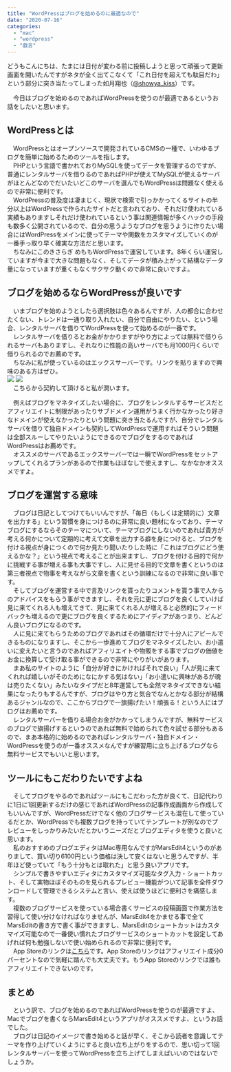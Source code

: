 ```yaml
---
title: "WordPressはブログを始めるのに最適なので"
date: "2020-07-16"
categories: 
  - "mac"
  - "wordpress"
  - "戯言"
---
```


どうもこんにちは、たまには日付が変わる前に投稿しようと思って頑張って更新画面を開いたんですがネタが全く出てこなくて「これ日付を超えても駄目だわ」という部分に突き当たってしまった如月翔也（[@showya\_kiss](http://twitter.com/showya_kiss)）です。  
  
　今日はブログを始めるのであればWordPressを使うのが最適であるというお話をしたいと思います。  

## WordPressとは

　WordPressとはオープンソースで開発されているCMSの一種で、いわゆるブログを簡単に始めるためのツールを指します。  
　PHPという言語で書かれておりMySQLを使ってデータを管理するのですが、普通にレンタルサーバを借りるのであればPHPが使えてMySQLが使えるサーバがほとんどなのでだいたいどこのサーバを選んでもWordPressは問題なく使えるので非常に便利です。  
　WordPressの普及度は凄まじく、現状で検索で引っかかってくるサイトの半分以上はWordPressで作られたサイトだと言われており、それだけ使われている実績もありますしそれだけ使われているという事は関連情報が多くハックの手段も数多く公開されているので、自分の思うようなブログを思うように作りたい場合にはWordPressをメインに使ってテーマや関数をカスタマイズしていくのが一番手っ取り早く確実な方法だと思います。  
　ちなみにこのきさらぎ めももWordPressで運営しています。8年くらい運営していますが今まで大きな問題もなく、そしてデータが積み上がって結構なデータ量になっていますが重くもなくサクサク動くので非常に良いですよ。  

## ブログを始めるならWordPressが良いです

　いまブログを始めようとしたら選択肢は色々あるんですが、人の都合に合わせたくない、トレンドは一通り取り入れたい、自分で自由にやりたい、という場合、レンタルサーバを借りてWordPressを使って始めるのが一番です。  
　レンタルサーバを借りるとお金がかかりますがやり方によっては無料で借りられるサーバもありますし、それなりに性能の高いサーバでも月1000円くらいで借りられるのでお薦めです。  
　ちなみに私が使っているのはエックスサーバーです。リンクを貼りますので興味のある方はぜひ。  
[![](https://www25.a8.net/svt/bgt?aid=200714215754&wid=001&eno=01&mid=s00000001642001054000&mc=1)](https://px.a8.net/svt/ejp?a8mat=3BI02V+CGWUWI+CO4+69WPT) ![](https://www14.a8.net/0.gif?a8mat=3BI02V+CGWUWI+CO4+69WPT)  
　こちらから契約して頂けると私が潤います。  
  
　例えばブログをマネタイズしたい場合に、ブログをレンタルするサービスだとアフィリエイトに制限があったりサブドメイン運用がうまく行かなかったり好きなドメインが使えなかったりという問題に突き当たるんですが、自分でレンタルサーバを借りて独自ドメインも契約してWordPressで運用すればそういう問題は全部スルーしてやりたいようにできるのでブログをするのであればWordPressはお薦めです。  
　オススメのサーバであるエックスサーバーでは一瞬でWordPressをセットアップしてくれるプランがあるので作業もほぼなしで使えますし、なかなかオススメですよ。  

## ブログを運営する意味

　ブログは日記としてつけてもいいんですが、「毎日（もしくは定期的に）文章を出力する」という習慣を身につけるのに非常に良い題材になっており、テーマブログにするならそのテーマについて、テーマブログにしないのであれば貴方が考える何かについて定期的に考えて文章を出力する癖を身につけると、ブログを付ける視点が身につくので何か見たり聞いたりした時に「これはブログにどう使えるかな？」という視点で考えることが出来ますし、ブログを付ける目的で何かに挑戦する事が増える事も大事ですし、人に見せる目的で文章を書くというのは第三者視点で物事を考えながら文章を書くという訓練になるので非常に良い事です。  
　そしてブログを運営する中で言及リンクを貰ったりコメントを貰う事で人からのアドバイスをもらう事ができますし、それを元に更にブログを良くしていけば見に来てくれる人も増えてきて、見に来てくれる人が増えると必然的にフィードバックも増えるので更にブログを良くするためにアイディアがあつまり、どんどん良いブログになるのです。  
　人に見に来てもらうためのブログであればその循環だけで十分人にアピールできるものになりますし、そこから一歩進めてブログをマネタイズしたい、お小遣いに変えたいと言うのであればアフィリエイトや物販をする事でブログの価値をお金に換算して受け取る事ができるので非常にやりがいがあります。  
　まあ私のサイトのように「自分が好きにかければそれで良い」「人が見に来てくれれば嬉しいがそのためになにかする気はない」「お小遣いに興味があるが魂は売りたくない」みたいなタイプだと8年運営しても全然マネタイズできない結果になったりもするんですが、ブログはやり方と気合でなんとかなる部分が結構あるジャンルなので、ここからブログで一旗揚げたい！頑張る！という人にはブログはお薦めです。  
　レンタルサーバーを借りる場合お金がかかってしまうんですが、無料サービスのブログで旗揚げするというのであれば無料で始められて色々試せる部分もあるので、まあ本格的に始めるのであればレンタルサーバ・独自ドメイン・WordPressを使うのが一番オススメなんですが練習用に立ち上げるブログなら無料サービスでもいいと思います。  

## ツールにもこだわりたいですよね

　そしてブログをやるのであればツールにもこだわった方が良くて、日記代わりに1日に1回更新するだけの感じであればWordPressの記事作成画面から作成してもいいんですが、WordPressだけでなく他のブログサービスも混在して使っているだとか、WordPressでも複数ブログを持っていてテンプレートが別なのでプレビューをしっかりみたいだとかいうニーズだとブログエディタを使うと良いと思います。  
　私のおすすめのブログエディタはMac専用なんですがMarsEdit4というのがありまして、買い切り6100円という価格は決して安くはないと思うんですが、半年ほど使っていて「もう十分もとは取れた」と思う良いアプリです。  
　シンプルで書きやすいエディタにカスタマイズ可能なタグ入力・ショートカット、そして実物ほぼそのものを見られるプレビュー機能がついて記事を全件ダウンロードして管理できるシステムと言い、使えば使うほどに便利さを痛感します。  
　複数のブログサービスを使っている場合書くサービスの投稿画面で作業方法を習得して使い分けなければなりませんが、MarsEdit4をかませる事で全てMarsEditの書き方で書く事ができますし、MarsEditのショートカットはカスタマイズ可能なので一番使い慣れたブログサービスのショートカットを設定してあげれば何も勉強しないで使い始められるので非常に便利です。  
　App Storeのリンクは[こちら](https://apps.apple.com/jp/app/marsedit-4/id1198319098?mt=12)です。App Storeのリンクはアフィリエイト成分0パーセントなので気軽に踏んでも大丈夫です。もうApp Storeのリンクでは誰もアフィリエイトできないのです。  

## まとめ

　という訳で、ブログを始めるのであればWordPressを使うのが最適ですよ、Macでブログを書くならMarsEdit4というアプリがオススメですよ、というお話でした。  
　ブログは日記のイメージで書き始めると話が早く、そこから読者を意識してテーマを作り上げていくようにすると良い立ち上がりをするので、思い切って1回レンタルサーバーを使ってWordPressを立ち上げてしまえばいいのではないでしょうか。
